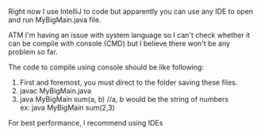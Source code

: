 Right now I use IntelliJ to code but apparently you can use any IDE to open and run MyBigMain.java file.

ATM I'm having an issue with system language so I can't check whether it can be compile with console (CMD) but I believe there won't be any problem so far.

The code to compile using console should be like following:

   1. First and foremost, you must direct to the folder saving these files.  
   2. javac MyBigMain.java   
   3. java MyBigMain sum(a, b)     //a, b would be the string of numbers   
  ex: java MyBigMain sum(2,3)
  
 For best performance, I recommend using IDEs
